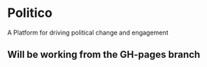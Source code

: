 # Politico

A Platform for driving political change and engagement

## Will be working from the GH-pages branch

